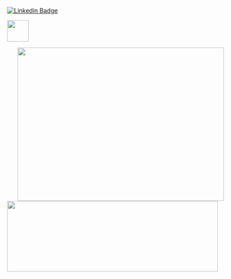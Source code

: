 
[![Linkedin Badge](https://img.shields.io/badge/-lauralperez-blue?style=flat-square&logo=Linkedin&logoColor=white&link=https://www.linkedin.com/in/lauralperez/)](https://www.linkedin.com/in/lauralperez/) 


<p><img height="50"  src="https://img.shields.io/badge/code-lab-fuchsia"></p>

<p><img align="right" src="https://media.giphy.com/media/v1.Y2lkPTc5MGI3NjExYjB4aHo3bTM4MmJ1aHlqZDB6bmhucXF3ZThvMnRscWFsejR0b2I1MSZlcD12MV9pbnRlcm5hbF9naWZfYnlfaWQmY3Q9Zw/3WEBug5pKpTLmaQYig/giphy.gif" width="480" height="358" class="giphy-embed">
   <img align="left" width="490" height="165" src="https://github-readme-stats.vercel.app/api?username=tchnorider&show_icons=true&hide_border=false&line_height=20&title_color=b640ed&icon_color=e32be0&show_owner=true"/></p>
   

